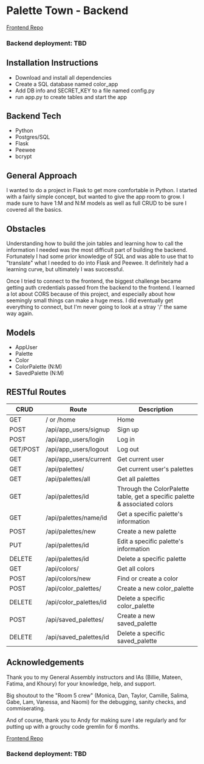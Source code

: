 # Palette Town - Backend

[Frontend Repo](https://github.com/ecguerra/Project_4_frontend)
### Backend deployment: TBD


## Installation Instructions
* Download and install all dependencies
* Create a SQL database named color_app
* Add DB info and SECRET_KEY to a file named config.py
* run app.py to create tables and start the app


## Backend Tech
* Python
* Postgres/SQL
* Flask
* Peewee
* bcrypt


## General Approach
I wanted to do a project in Flask to get more comfortable in Python. I started with a fairly simple concept, but wanted to give the app room to grow. I made sure to have 1:M and N:M models as well as full CRUD to be sure I covered all the basics.


## Obstacles
Understanding how to build the join tables and learning how to call the information I needed was the most difficult part of building the backend. Fortunately I had some prior knowledge of SQL and was able to use that to "translate" what I needed to do into Flask and Peewee. It definitely had a learning curve, but ultimately I was successful.

Once I tried to connect to the frontend, the biggest challenge became getting auth credentials passed from the backend to the frontend. I learned a lot about CORS because of this project, and especially about how seemingly small things can make a huge mess. I did eventually get everything to connect, but I'm never going to look at a stray '/' the same way again.


## Models
* AppUser
* Palette
* Color
* ColorPalette (N:M)
* SavedPalette (N:M)


## RESTful Routes
CRUD | Route | Description
----|----|------
GET | / or /home | Home
POST | /api/app_users/signup | Sign up
POST | /api/app_users/login | Log in
GET/POST | /api/app_users/logout | Log out
GET | /api/app_users/current | Get current user
GET | /api/palettes/ | Get current user's palettes
GET | /api/palettes/all | Get all palettes
GET | /api/palettes/id | Through the ColorPalette table, get a specific palette & associated colors
GET | /api/palettes/name/id | Get a specific palette's information
POST | /api/palettes/new | Create a new palette
PUT | /api/palettes/id | Edit a specific palette's information
DELETE | /api/palettes/id | Delete a specific palette
GET | /api/colors/ | Get all colors
POST | /api/colors/new | Find or create a color
POST | /api/color_palettes/ | Create a new color_palette
DELETE | /api/color_palettes/id | Delete a specific color_palette
POST | /api/saved_palettes/ | Create a new saved_palette
DELETE | /api/saved_palettes/id | Delete a specific saved_palette


## Acknowledgements
Thank you to my General Assembly instructors and IAs (Billie, Mateen, Fatima, and Khoury) for your knowledge, help, and support.

Big shoutout to the "Room 5 crew" (Monica, Dan, Taylor, Camille, Salima, Gabe, Lam, Vanessa, and Naomi) for the debugging, sanity checks, and commiserating.

And of course, thank you to Andy for making sure I ate regularly and for putting up with a grouchy code gremlin for 6 months.


[Frontend Repo](https://github.com/ecguerra/Project_4_frontend)
### Backend deployment: TBD